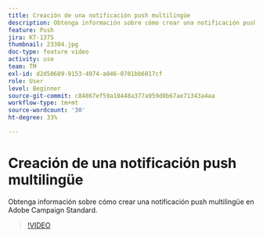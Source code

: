 ```yaml
---
title: Creación de una notificación push multilingüe
description: Obtenga información sobre cómo crear una notificación push multilingüe.
feature: Push
jira: KT-1375
thumbnail: 23304.jpg
doc-type: feature video
activity: use
team: TM
exl-id: d2d50689-9153-4074-a046-0701bb6017cf
role: User
level: Beginner
source-git-commit: c84867ef59a10448a377a959d0b67ae71343a4aa
workflow-type: tm+mt
source-wordcount: '30'
ht-degree: 33%

---
```


# Creación de una notificación push multilingüe

Obtenga información sobre cómo crear una notificación push multilingüe en Adobe Campaign Standard.

>[!VIDEO](https://video.tv.adobe.com/v/23304?quality=12&learn=on)
